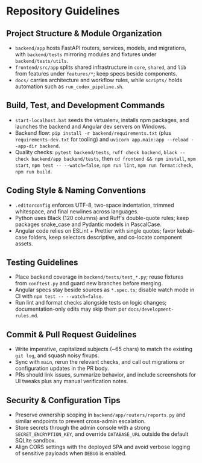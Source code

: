 # Repository Guidelines

## Project Structure & Module Organization
- `backend/app` hosts FastAPI routers, services, models, and migrations, with `backend/tests` mirroring modules and fixtures under `backend/tests/utils`.
- `frontend/src/app` splits shared infrastructure in `core`, `shared`, and `lib` from features under `features/*`; keep specs beside components.
- `docs/` carries architecture and workflow rules, while `scripts/` holds automation such as `run_codex_pipeline.sh`.

## Build, Test, and Development Commands
- `start-localhost.bat` seeds the virtualenv, installs npm packages, and launches the backend and Angular dev servers on Windows.
- Backend flow: `pip install -r backend/requirements.txt` (plus `requirements-dev.txt` for tooling) and `uvicorn app.main:app --reload --app-dir backend`.
- Quality checks: `pytest backend/tests`, `ruff check backend`, `black --check backend/app backend/tests`, then `cd frontend && npm install`, `npm start`, `npm test -- --watch=false`, `npm run lint`, `npm run format:check`, `npm run build`.

## Coding Style & Naming Conventions
- `.editorconfig` enforces UTF-8, two-space indentation, trimmed whitespace, and final newlines across languages.
- Python uses Black (120 columns) and Ruff's double-quote rules; keep packages snake_case and Pydantic models in PascalCase.
- Angular code relies on ESLint + Prettier with single quotes; favor kebab-case folders, keep selectors descriptive, and co-locate component assets.

## Testing Guidelines
- Place backend coverage in `backend/tests/test_*.py`; reuse fixtures from `conftest.py` and guard new branches before merging.
- Angular specs stay beside sources as `*.spec.ts`; disable watch mode in CI with `npm test -- --watch=false`.
- Run lint and format checks alongside tests on logic changes; documentation-only edits may skip them per `docs/development-rules.md`.

## Commit & Pull Request Guidelines
- Write imperative, capitalized subjects (~65 chars) to match the existing `git log`, and squash noisy fixups.
- Sync with `main`, rerun the relevant checks, and call out migrations or configuration updates in the PR body.
- PRs should link issues, summarize behavior, and include screenshots for UI tweaks plus any manual verification notes.

## Security & Configuration Tips
- Preserve ownership scoping in `backend/app/routers/reports.py` and similar endpoints to prevent cross-admin escalation.
- Store secrets through the admin console with a strong `SECRET_ENCRYPTION_KEY`, and override `DATABASE_URL` outside the default SQLite sandbox.
- Align CORS settings with the deployed SPA and avoid verbose logging of sensitive payloads when `DEBUG` is enabled.
